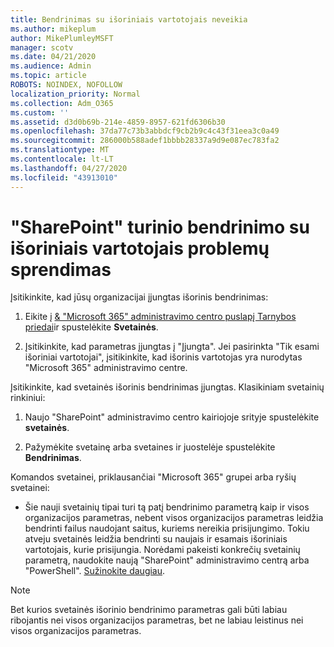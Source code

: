 ```yaml
---
title: Bendrinimas su išoriniais vartotojais neveikia
ms.author: mikeplum
author: MikePlumleyMSFT
manager: scotv
ms.date: 04/21/2020
ms.audience: Admin
ms.topic: article
ROBOTS: NOINDEX, NOFOLLOW
localization_priority: Normal
ms.collection: Adm_O365
ms.custom: ''
ms.assetid: d3d0b69b-214e-4859-8957-621fd6306b30
ms.openlocfilehash: 37da77c73b3abbdcf9cb2b9c4c43f31eea3c0a49
ms.sourcegitcommit: 286000b588adef1bbbb28337a9d9e087ec783fa2
ms.translationtype: MT
ms.contentlocale: lt-LT
ms.lasthandoff: 04/27/2020
ms.locfileid: "43913010"
---
```

# <a name="fix-problems-sharing-sharepoint-content-with-external-users"></a>"SharePoint" turinio bendrinimo su išoriniais vartotojais problemų sprendimas

Įsitikinkite, kad jūsų organizacijai įjungtas išorinis bendrinimas:
  
1. Eikite į [ &amp; "Microsoft 365" administravimo centro puslapį Tarnybos priedai](https://portal.office.com/adminportal/home#/Settings/ServicesAndAddIns)ir spustelėkite **Svetainės**.
    
2. Įsitikinkite, kad parametras įjungtas į "Įjungta". Jei pasirinkta "Tik esami išoriniai vartotojai", įsitikinkite, kad išorinis vartotojas yra nurodytas "Microsoft 365" administravimo centre.
    
Įsitikinkite, kad svetainės išorinis bendrinimas įjungtas. Klasikiniam svetainių rinkiniui:
  
1. Naujo "SharePoint" administravimo centro kairiojoje srityje spustelėkite **svetainės**.
    
2. Pažymėkite svetainę arba svetaines ir juostelėje spustelėkite **Bendrinimas**.
    
Komandos svetainei, priklausančiai "Microsoft 365" grupei arba ryšių svetainei:
  
- Šie nauji svetainių tipai turi tą patį bendrinimo parametrą kaip ir visos organizacijos parametras, nebent visos organizacijos parametras leidžia bendrinti failus naudojant saitus, kuriems nereikia prisijungimo. Tokiu atveju svetainės leidžia bendrinti su naujais ir esamais išoriniais vartotojais, kurie prisijungia. Norėdami pakeisti konkrečių svetainių parametrą, naudokite naują "SharePoint" administravimo centrą arba "PowerShell". [Sužinokite daugiau](https://go.microsoft.com/fwlink/?linkid=871863).
    
> [!NOTE]
> Bet kurios svetainės išorinio bendrinimo parametras gali būti labiau ribojantis nei visos organizacijos parametras, bet ne labiau leistinus nei visos organizacijos parametras. 
  

